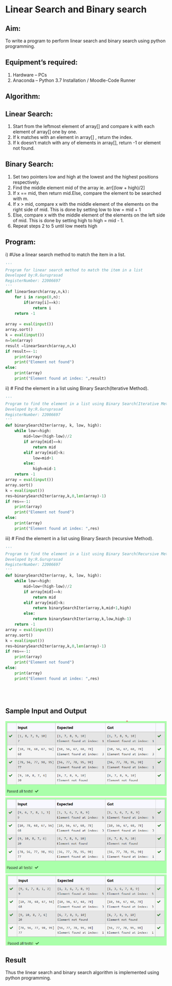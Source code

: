 # Linear Search and Binary search
## Aim:
To write a program to perform linear search and binary search using python programming.
## Equipment’s required:
1.	Hardware – PCs
2.	Anaconda – Python 3.7 Installation / Moodle-Code Runner
## Algorithm:
## Linear Search:
1.	Start from the leftmost element of array[] and compare k with each element of array[] one by one.
2.	If k matches with an element in array[] , return the index.
3.	If k doesn’t match with any of elements in array[], return -1 or element not found.
## Binary Search:
1.	Set two pointers low and high at the lowest and the highest positions respectively.
2.	Find the middle element mid of the array ie. arr[(low + high)/2]
3.	If x == mid, then return mid.Else, compare the element to be searched with m.
4.	If x > mid, compare x with the middle element of the elements on the right side of mid. This is done by setting low to low = mid + 1
5.	Else, compare x with the middle element of the elements on the left side of mid. This is done by setting high to high = mid - 1.
6.	Repeat steps 2 to 5 until low meets high
## Program:
i)	#Use a linear search method to match the item in a list.
```python
''' 
Program for linear search method to match the item in a list
Developed by:R.Guruprasad
RegisterNumber: 22006697
'''
def linearSearch(array,n,k):
    for i in range(0,n):
        if(array[i]==k):
            return i
    return -1
    
array = eval(input())
array.sort()
k = eval(input())
n=len(array)
result =linearSearch(array,n,k)
if result==-1:
    print(array)
    print("Element not found")
else:
    print(array)
    print("Element found at index: ",result)
```
ii)	# Find the element in a list using Binary Search(Iterative Method).
```python
''' 
Program to find the element in a list using Binary Search(Iterative Method)..
Developed by:R.Guruprasad
RegisterNumber: 22006697
'''
def binarySearchIter(array, k, low, high):
    while low<=high:
        mid=low+(high-low)//2
        if array[mid]==k:
            return mid
        elif array[mid]<k:
            low=mid+1
        else:
            high=mid-1
    return -1
array = eval(input())
array.sort()
k = eval(input())
res=binarySearchIter(array,k,0,len(array)-1)
if res==-1:
    print(array)
    print("Element not found")
else:
    print(array)
    print("Element found at index: ",res)
```
iii)	# Find the element in a list using Binary Search (recursive Method).
```python
''' 
Program to find the element in a list using Binary Search(Recursive Method)..
Developed by:R.Guruprasad
RegisterNumber: 22006697
'''
def binarySearchIter(array, k, low, high):
    while low<=high:
        mid=low+(high-low)//2
        if array[mid]==k:
            return mid
        elif array[mid]<k:
            return binarySearchIter(array,k,mid+1,high)
        else:
            return binarySearchIter(array,k,low,high-1)
    return -1
array = eval(input())
array.sort()
k = eval(input())
res=binarySearchIter(array,k,0,len(array)-1)
if res==-1:
    print(array)
    print("Element not found")
else:
    print(array)
    print("Element found at index: ",res)





```
## Sample Input and Output
![x](./searchlin.png)
![x](./searchbin1.png)
![x](./searchbin2.png)
## Result
Thus the linear search and binary search algorithm is implemented using python programming.